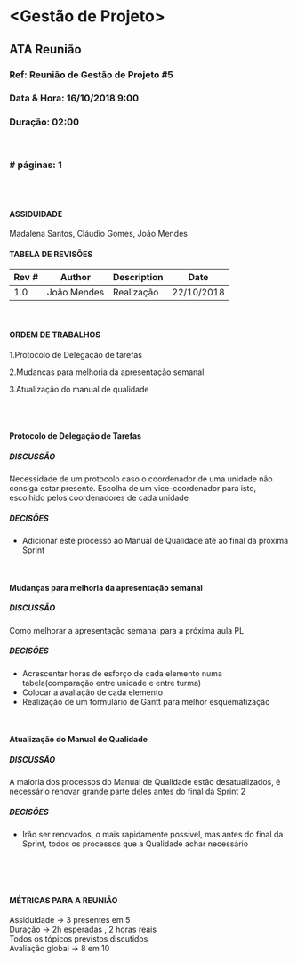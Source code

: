 # <Gestão de Projeto>

## ATA Reunião

### Ref: Reunião de Gestão de Projeto #5

### Data & Hora: 16/10/2018 9:00

### Duração: 02:00

 <br/>

### # páginas: 1

<br/>
<br/>

#### ASSIDUIDADE

Madalena Santos, Cláudio Gomes, João Mendes


#### TABELA DE REVISÕES

Rev # | Author | Description | Date
--- | --- | --- | ---
1.0 | João Mendes | Realização | 22/10/2018

<br/>

#### ORDEM DE TRABALHOS

1.Protocolo de Delegação de tarefas

2.Mudanças para melhoria da apresentação semanal

3.Atualização do manual de qualidade

<br/>
<br/>


#### Protocolo de Delegação de Tarefas
##### DISCUSSÃO
Necessidade de um protocolo caso o coordenador de uma unidade não consiga estar presente.
Escolha de um vice-coordenador para isto, escolhido pelos coordenadores de cada unidade

##### DECISÕES
* Adicionar este processo ao Manual de Qualidade até ao final da próxima Sprint
<br/>


#### Mudanças para melhoria da apresentação semanal
##### DISCUSSÃO
Como melhorar a apresentação semanal para a próxima aula PL
##### DECISÕES
* Acrescentar horas de esforço de cada elemento numa tabela(comparação entre unidade e entre turma)
* Colocar a avaliação de cada elemento
* Realização de um formulário de Gantt para melhor esquematização

<br/>

#### Atualização do Manual de Qualidade
##### DISCUSSÃO
A maioria dos processos do Manual de Qualidade estão desatualizados, é necessário renovar grande parte deles antes do final da Sprint 2

##### DECISÕES
* Irão ser renovados, o mais rapidamente possível, mas antes do final da Sprint, todos os processos que a Qualidade achar necessário

<br/>

<br/>
<br/>

#### MÉTRICAS PARA A REUNIÃO
Assiduidade -> 3 presentes em 5<br/>
Duração -> 2h esperadas , 2 horas reais<br/>
Todos os tópicos previstos discutidos<br/>
Avaliação global -> 8 em 10<br/>
